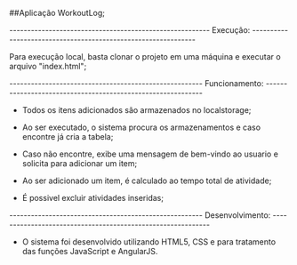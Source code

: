 ##Aplicação WorkoutLog;

-------------------------------------------------------- Execução: --------------------------------------------------------------

Para execução local, basta clonar o projeto em uma máquina e executar o arquivo "index.html";



------------------------------------------------------ Funcionamento: ------------------------------------------------------------

* Todos os itens adicionados são armazenados no localstorage;

* Ao ser executado, o sistema procura os armazenamentos e caso encontre já cria a tabela; 

* Caso não encontre, exibe uma mensagem de bem-vindo ao usuario e solicita para adicionar um item;

* Ao ser adicionado um item, é calculado ao tempo total de atividade; 

* É possivel excluir atividades inseridas;


------------------------------------------------------ Desenvolvimento: ------------------------------------------------------------

* O sistema foi desenvolvido utilizando HTML5, CSS e para tratamento das funções JavaScript e AngularJS.
